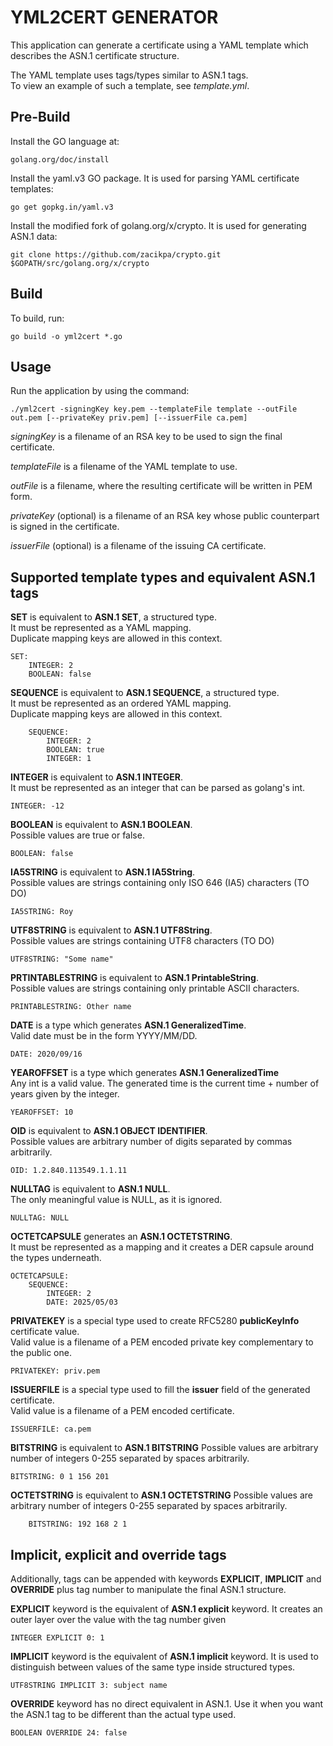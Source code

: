 # YML2CERT GENERATOR

This application can generate a certificate using a YAML template which describes the ASN.1 certificate structure.

The YAML template uses tags/types similar to ASN.1 tags. \
To view an example of such a template, see *template.yml*.

## Pre-Build

Install the GO language at:
    
    golang.org/doc/install

Install the yaml.v3 GO package. It is used for parsing YAML certificate templates:

    go get gopkg.in/yaml.v3

Install the modified fork of golang.org/x/crypto. It is used for generating ASN.1 data:

    git clone https://github.com/zacikpa/crypto.git $GOPATH/src/golang.org/x/crypto

## Build

To build, run:

    go build -o yml2cert *.go

## Usage

Run the application by using the command:

    ./yml2cert -signingKey key.pem --templateFile template --outFile out.pem [--privateKey priv.pem] [--issuerFile ca.pem]

*signingKey* is a filename of an RSA key to be used to sign the final certificate.

*templateFile* is a filename of the YAML template to use.

*outFile* is a filename, where the resulting certificate will be written in PEM form.

*privateKey* (optional) is a filename of an RSA key whose public counterpart is signed in the certificate.

*issuerFile* (optional) is a filename of the issuing CA certificate.

## Supported template types and equivalent ASN.1 tags

**SET** is equivalent to **ASN.1 SET**, a structured type. \
It must be represented as a YAML mapping. \
Duplicate mapping keys are allowed in this context.
    
    SET:
        INTEGER: 2
        BOOLEAN: false

**SEQUENCE** is equivalent to **ASN.1 SEQUENCE**, a structured type. \
It must be represented as an ordered YAML mapping. \
Duplicate mapping keys are allowed in this context. 

        SEQUENCE:
            INTEGER: 2
            BOOLEAN: true
            INTEGER: 1
            
**INTEGER** is equivalent to **ASN.1 INTEGER**. \
It must be represented as an integer that can be parsed as golang's int.

    INTEGER: -12
    
**BOOLEAN** is equivalent to **ASN.1 BOOLEAN**. \
Possible values are true or false.

    BOOLEAN: false

**IA5STRING** is equivalent to **ASN.1 IA5String**. \
Possible values are strings containing only ISO 646 (IA5) characters (TO DO)

    IA5STRING: Roy
    
**UTF8STRING** is equivalent to **ASN.1 UTF8String**. \
Possible values are strings containing UTF8 characters (TO DO)

    UTF8STRING: "Some name"
    
**PRTINTABLESTRING** is equivalent to **ASN.1 PrintableString**. \
Possible values are strings containing only printable ASCII characters.

    PRINTABLESTRING: Other name

**DATE** is a type which generates **ASN.1 GeneralizedTime**. \
Valid date must be in the form YYYY/MM/DD.

    DATE: 2020/09/16

**YEAROFFSET** is a type which generates **ASN.1 GeneralizedTime** \
Any int is a valid value. The generated time is the current time + number of years given by the integer.

    YEAROFFSET: 10
    
**OID** is equivalent to **ASN.1 OBJECT IDENTIFIER**. \
Possible values are arbitrary number of digits separated by commas arbitrarily.

    OID: 1.2.840.113549.1.1.11 
    
**NULLTAG** is equivalent to **ASN.1 NULL**. \
The only meaningful value is NULL, as it is ignored.

    NULLTAG: NULL
    
**OCTETCAPSULE** generates an **ASN.1 OCTETSTRING**. \
It must be represented as a mapping and it creates a DER capsule around the types underneath. 

    OCTETCAPSULE:
        SEQUENCE:
            INTEGER: 2
            DATE: 2025/05/03
            
**PRIVATEKEY** is a special type used to create RFC5280 **publicKeyInfo** certificate value. \
Valid value is a filename of a PEM encoded private key complementary to the public one.

    PRIVATEKEY: priv.pem
    
**ISSUERFILE** is a special type used to fill the **issuer** field of the generated certificate. \
Valid value is a filename of a PEM encoded certificate.

    ISSUERFILE: ca.pem
    
**BITSTRING** is equivalent to **ASN.1 BITSTRING**
Possible values are arbitrary number of integers 0-255 separated by spaces arbitrarily.

    BITSTRING: 0 1 156 201
    
**OCTETSTRING** is equivalent to **ASN.1 OCTETSTRING**
Possible values are arbitrary number of integers 0-255 separated by spaces arbitrarily.
    
        BITSTRING: 192 168 2 1

## Implicit, explicit and override tags

Additionally, tags can be appended with keywords **EXPLICIT**, **IMPLICIT** and **OVERRIDE** plus tag number to manipulate the final ASN.1 structure.

**EXPLICIT** keyword is the equivalent of **ASN.1 explicit** keyword.
It creates an outer layer over the value with the tag number given

    INTEGER EXPLICIT 0: 1
    
**IMPLICIT** keyword is the equivalent of **ASN.1 implicit** keyword.
It is used to distinguish between values of the same type inside structured types.

    UTF8STRING IMPLICIT 3: subject name  
    
**OVERRIDE** keyword has no direct equivalent in ASN.1. Use it when you want the ASN.1 tag to be different than the actual type used.

    BOOLEAN OVERRIDE 24: false